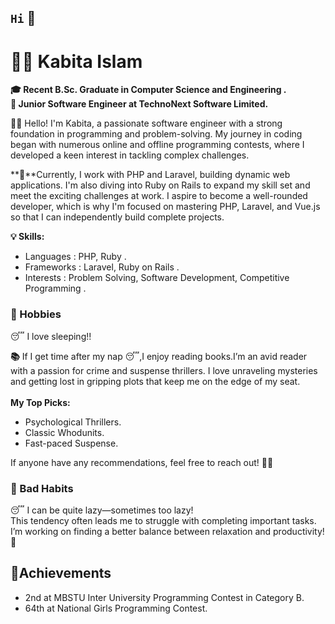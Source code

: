 ## `Hi`  👋

# **👩‍💻 Kabita Islam**

**🎓 Recent B.Sc. Graduate in Computer Science and Engineering .** <br/>
**🚀 Junior Software Engineer at TechnoNext Software Limited.** <br/>


**💁‍♀️** Hello! I'm Kabita, a passionate software engineer with a strong foundation in programming and problem-solving. My journey in coding began with numerous online and offline programming contests, where I developed a keen interest in tackling complex challenges. 

**📍**Currently, I work with PHP and Laravel, building dynamic web applications. I'm also diving into Ruby on Rails to expand my skill set and meet the exciting challenges at work. I aspire to become a well-rounded developer, which is why I'm focused on mastering PHP, Laravel, and Vue.js so that I can independently build complete projects.
<br/>

**💡 Skills:** <br>
<ul>
<li>Languages : PHP, Ruby .</li>
<li>Frameworks : Laravel, Ruby on Rails .</li>
<li>Interests : Problem Solving, Software Development, Competitive Programming .</li>
</ul>

### **🎨 Hobbies**<br/>
😴 I love sleeping!!<br/>

**📚** If I get time after my nap 😴,I enjoy reading books.I’m an avid reader with a passion for crime and suspense thrillers. I love unraveling mysteries and getting lost in gripping plots that keep me on the edge of my seat.<br/><br/>
**My Top Picks:**
<ul>
<li>Psychological Thrillers.</li>
<li>Classic Whodunits.</li>
<li>Fast-paced Suspense.</li>
</ul>
If anyone have any recommendations, feel free to reach out! 💁‍♀️ <br/>

### **🚫 Bad Habits**<br/>
😴 I can be quite lazy—sometimes too lazy!<br>
This tendency often leads me to struggle with completing important tasks. I’m working on finding a better balance between relaxation and productivity! 🫨<br>
## 🏅Achievements
<ul>
<li>2nd at MBSTU Inter University Programming Contest in
Category B.</li>
<li>64th at National Girls Programming Contest.</li>
</ul>

    
    

